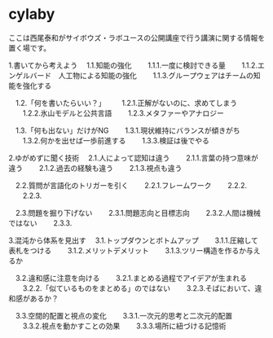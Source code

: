 # cylaby
ここは西尾泰和がサイボウズ・ラボユースの公開講座で行う講演に関する情報を置く場です。

1.書いてから考えよう
　1.1.知能の強化
　　1.1.1.一度に検討できる量
　　1.1.2.エンゲルバード　人工物による知能の強化
　　1.1.3.グループウェアはチームの知能を強化する

　1.2.「何を書いたらいい？」
　　1.2.1.正解がないのに、求めてしまう
　　1.2.2.氷山モデルと公共言語
　　1.2.3.メタファーやアナロジー

　1.3.「何も出ない」だけがNG
　　1.3.1.現状維持にバランスが傾きがち
　　1.3.2.何かを出せば一歩前進する
　　1.3.3.検証は後でやる

2.ゆがめずに聞く技術
　2.1.人によって認知は違う
　　2.1.1.言葉の持つ意味が違う
　　2.1.2.過去の経験も違う
　　2.1.3.視点も違う

　2.2.質問が言語化のトリガーを引く
　　2.2.1.フレームワーク
　　2.2.2.
　　2.2.3.

　2.3.問題を掘り下げない
　　2.3.1.問題志向と目標志向
　　2.3.2.人間は機械ではない
　　2.3.3.

3.混沌から体系を見出す
　3.1.トップダウンとボトムアップ
　　3.1.1.圧縮して表札をつける
　　3.1.2.メリットデメリット
　　3.1.3.ツリー構造を作るか与えるか

　3.2.違和感に注意を向ける
　　3.2.1.まとめる過程でアイデアが生まれる
　　3.2.2.「似ているものをまとめる」のではない
　　3.2.3.そばにおいて、違和感があるか？

　3.3.空間的配置と視点の変化
　　3.3.1.一次元的思考と二次元的配置
　　3.3.2.視点を動かすことの効果
　　3.3.3.場所に紐づける記憶術

